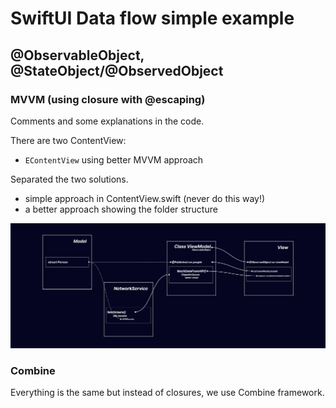# SwiftUI Data flow simple example

## @ObservableObject, @StateObject/@ObservedObject

### MVVM (using closure with @escaping)

Comments and some explanations
in the code.

There are two ContentView:

- `EContentView` using better MVVM approach

Separated the two solutions.

- simple approach in ContentView.swift (never do this way!)
- a better approach showing the folder structure

![](README.jpg)

### Combine

Everything is the same but instead of closures, we use Combine framework.
